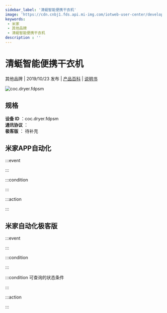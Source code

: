 ```yaml
---
sidebar_label: '清蜓智能便携干衣机'
image: 'https://cdn.cnbj1.fds.api.mi-img.com/iotweb-user-center/developer_1679047615699b4mcIrdx.png?GalaxyAccessKeyId=AKVGLQWBOVIRQ3XLEW&Expires=9223372036854775807&Signature=c0UJSdOTgkjyUE5h8zSyupvzGSk='
keywords: 
 - 米家
 - 其他品牌
 - 清蜓智能便携干衣机
description : ''
---
```

# 清蜓智能便携干衣机

其他品牌 | 2019/10/23 发布 | [产品百科](https://home.mi.com/webapp/content/baike/product/index.html?model=coc.dryer.fdpsm/) | [说明书](https://home.mi.com/views/introduction.html?model=coc.dryer.fdpsm&region=cn)

![coc.dryer.fdpsm](https://cdn.cnbj1.fds.api.mi-img.com/iotweb-user-center/developer_1679047615699b4mcIrdx.png?GalaxyAccessKeyId=AKVGLQWBOVIRQ3XLEW&Expires=9223372036854775807&Signature=c0UJSdOTgkjyUE5h8zSyupvzGSk=)

## 规格  
> 
**设备 ID** ：coc.dryer.fdpsm  
**通讯协议** ：  
**极客版**  ： 待补充 


## 米家APP自动化  

:::event  

:::

:::condition  

:::

:::action   

:::

## 米家自动化极客版  

:::event  

:::

:::condition  

:::

:::condition 可查询的状态条件  

:::

:::action  

:::

        
